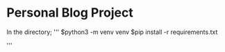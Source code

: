 # Personal Blog Project

In the directory;
'''
$python3 -m venv venv
$pip install -r requirements.txt

'''
